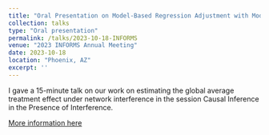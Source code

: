 ```yaml
---
title: "Oral Presentation on Model-Based Regression Adjustment with Model-Free Covariates for Network Interference"
collection: talks
type: "Oral presentation"
permalink: /talks/2023-10-18-INFORMS
venue: "2023 INFORMS Annual Meeting"
date: 2023-10-18
location: "Phoenix, AZ"
excerpt: ''
---
```


I gave a 15-minute talk on our work on estimating the global average treatment effect under network interference in the session Causal Inference in the Presence of Interference.

[More information here](https://www.abstractsonline.com/pp8/?__hstc=194041586.d7fdfc852b93eeea48db40903c09e8b3.1692725411939.1692725411939.1692725411939.1&__hssc=194041586.1.1692725411939&__hsfp=3636892538&hsCtaTracking=8f511889-324a-41b3-a438-37ad295392e9%7C0c80c5d7-cc8d-4989-9b70-52de4c44b90b#!/10856/session/525)